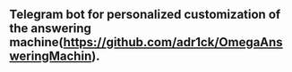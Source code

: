 ## Telegram bot for personalized customization of the answering machine(https://github.com/adr1ck/OmegaAnsweringMachin).